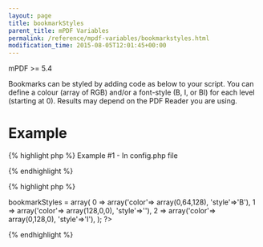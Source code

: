 ```yaml
---
layout: page
title: bookmarkStyles
parent_title: mPDF Variables
permalink: /reference/mpdf-variables/bookmarkstyles.html
modification_time: 2015-08-05T12:01:45+00:00
---
```


<p>mPDF &gt;= 5.4</p>
<p>Bookmarks can be styled by adding code as below to your script. You can define a colour (array of RGB) and/or a font-style (B, I, or BI) for each level (starting at 0). Results may depend on the PDF Reader you are using.</p>

# Example

{% highlight php %}
Example #1 - In config.php file

{% endhighlight %}

{% highlight php %}
<?php

<?php

$this->bookmarkStyles = array(

0 => array('color'=> array(0,64,128), 'style'=>'B'),

1 => array('color'=> array(128,0,0), 'style'=>''),

2 => array('color'=> array(0,128,0), 'style'=>'I'),

);

?>
{% endhighlight %}

